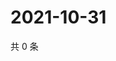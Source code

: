 # 2021-10-31

共 0 条

<!-- BEGIN WEIBO -->
<!-- 最后更新时间 Sun Oct 31 2021 03:09:02 GMT+0800 (China Standard Time) -->

<!-- END WEIBO -->
